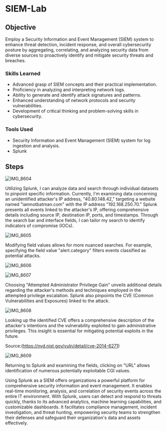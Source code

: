# SIEM-Lab

## Objective


Employ a Security Information and Event Management (SIEM) system to enhance threat detection, incident response, and overall cybersecurity posture by aggregating, correlating, and analyzing security data from diverse sources to proactively identify and mitigate security threats and breaches.


### Skills Learned
- Advanced grasp of SIEM concepts and their practical implementation.
- Proficiency in analyzing and interpreting network logs.
- Ability to generate and identify attack signatures and patterns.
- Enhanced understanding of network protocols and security vulnerabilities.
- Development of critical thinking and problem-solving skills in cybersecurity.

### Tools Used

- Security Information and Event Management (SIEM) system for log ingestion and analysis.
- Splunk
## Steps


![IMG_8604](https://github.com/Cyberz189/SIEM-Lab/assets/163569052/52137f12-a762-4f00-93ec-49d0551fee32)

Utilizing Splunk, I can analyze data and search through individual datasets to pinpoint specific information. Currently, I'm examining data concerning an unidentified attacker's IP address, "40.80.148.42," targeting a website named "iamnotbatman.com" with the IP address "192.168.250.70." Splunk presents all events linked to the attacker's IP, offering comprehensive details including source IP, destination IP, ports, and timestamps. Through the search bar and interface fields, I can tailor my search to identify indicators of compromise (IOCs).

![IMG_8605](https://github.com/Cyberz189/SIEM-Lab/assets/163569052/69f212e5-93b9-4260-ac0d-b2af55747d44)

Modifying field values allows for more nuanced searches. For example, specifying the field value "alert.category" filters events classified as potential attacks.

![IMG_8606](https://github.com/Cyberz189/SIEM-Lab/assets/163569052/9ac614f5-b579-4688-994c-b789047b5a5b)

![IMG_8607](https://github.com/Cyberz189/SIEM-Lab/assets/163569052/0aaef9c8-b344-49f9-bf48-c4645944f68f)


Choosing "Attempted Administrator Privilege Gain" unveils additional details regarding the attacker's methods and techniques employed in the attempted privilege escalation. Splunk also pinpoints the CVE (Common Vulnerabilities and Exposures) linked to the attack.


![IMG_8608](https://github.com/Cyberz189/SIEM-Lab/assets/163569052/a60a0b08-bb79-4a63-8664-76b012ae15dd)

Looking up the identified CVE offers a comprehensive description of the attacker's intentions and the vulnerability exploited to gain administrative privileges. This insight is essential for mitigating potential exploits in the future.

Source:(https://nvd.nist.gov/vuln/detail/cve-2014-6271)

![IMG_8609](https://github.com/Cyberz189/SIEM-Lab/assets/163569052/b28405e6-f138-4805-9b3f-2dc1b7e9c656)

Returning to Splunk and examining the fields, clicking on "URL" allows identification of numerous potentially exploitable CGI values.


Using Splunk as a SIEM offers organizations a powerful platform for comprehensive security information and event management. It enables real-time monitoring, analysis, and correlation of security events across the entire IT environment. With Splunk, users can detect and respond to threats quickly, thanks to its advanced analytics, machine learning capabilities, and customizable dashboards. It facilitates compliance management, incident investigation, and threat hunting, empowering security teams to strengthen their defenses and safeguard their organization's data and assets effectively.
